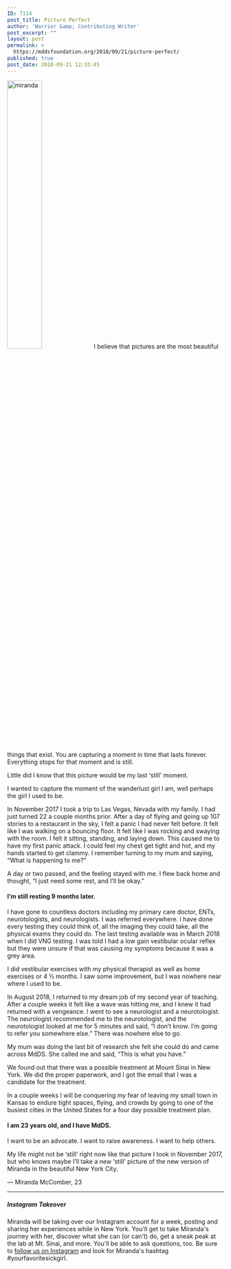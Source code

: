 ```yaml
---
ID: 7114
post_title: Picture Perfect
author: 'Warrior &amp; Contributing Writer'
post_excerpt: ""
layout: post
permalink: >
  https://mddsfoundation.org/2018/09/21/picture-perfect/
published: true
post_date: 2018-09-21 12:33:45
---
```

<p class="intro"><img class="alignleft size-medium wp-image-7117" src="https://mddsfoundation.org/wp-content/uploads/2018/09/MirandaMcComber.jpg" alt="miranda" width="40%" height="40%" />I believe that pictures are the most beautiful things that exist. You are capturing a moment in time that lasts forever. Everything stops for that moment and is still.</p>
Little did I know that this picture would be my last ‘still’ moment.

I wanted to capture the moment of the wanderlust girl I am, well perhaps the girl I used to be.

In November 2017 I took a trip to Las Vegas, Nevada with my family. I had just turned 22 a couple months prior. After a day of flying and going up 107 stories to a restaurant in the sky, I felt a panic I had never felt before. It felt like I was walking on a bouncing floor. It felt like I was rocking and swaying with the room. I felt it sitting, standing, and laying down. This caused me to have my first panic attack. I could feel my chest get tight and hot, and my hands started to get clammy. I remember turning to my mum and saying, “What is happening to me?”

A day or two passed, and the feeling stayed with me. I flew back home and thought, “I just need some rest, and I’ll be okay.”
<h4>I’m still resting 9 months later.</h4>
I have gone to countless doctors including my primary care doctor, ENTs, neurotologists, and neurologists. I was referred everywhere. I have done every testing they could think of, all the imaging they could take, all the physical exams they could do. The last testing available was in March 2018 when I did VNG testing. I was told I had a low gain vestibular ocular reflex but they were unsure if that was causing my symptoms because it was a grey area.

I did vestibular exercises with my physical therapist as well as home exercises or 4 ½ months. I saw some improvement, but I was nowhere near where I used to be.

In August 2018, I returned to my dream job of my second year of teaching. After a couple weeks it felt like a wave was hitting me, and I knew it had returned with a vengeance. I went to see a neurologist and a neurotologist. The neurologist recommended me to the neurotologist, and the neurotologist looked at me for 5 minutes and said, “I don’t know. I’m going to refer you somewhere else.” There was nowhere else to go.

My mum was doing the last bit of research she felt she could do and came across MdDS. She called me and said, “This is what you have.”

We found out that there was a possible treatment at Mount Sinai in New York. We did the proper paperwork, and I got the email that I was a candidate for the treatment.

In a couple weeks I will be conquering my fear of leaving my small town in Kansas to endure tight spaces, flying, and crowds by going to one of the busiest cities in the United States for a four day possible treatment plan.
<h4>I am 23 years old, and I have MdDS.</h4>
I want to be an advocate. I want to raise awareness. I want to help others.

My life might not be ‘still’ right now like that picture I took in November 2017, but who knows maybe I’ll take a new ‘still’ picture of the new version of Miranda in the beautiful New York City.

— Miranda McComber, 23

<hr />

<h5>Instagram Takeover</h5>
Miranda will be taking over our Instagram account for a week, posting and sharing her experiences while in New York. You'll get to take Miranda's journey with her, discover what she can (or can't) do, get a sneak peak at the lab at Mt. Sinai, and more. You'll be able to ask questions, too. Be sure to <a href="https://www.instagram.com/mddsfoundation/">follow us on Instagram</a> and look for Miranda's hashtag #yourfavoritesickgirl.